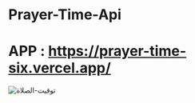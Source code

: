 # Prayer-Time-Api
# APP : https://prayer-time-six.vercel.app/
![توقيت-الصلاة](https://github.com/AmiraAlaa3/Prayer-Time-Api/assets/119977494/24ef6ed3-9ca6-475c-ba99-9b5f7cc2a006)
